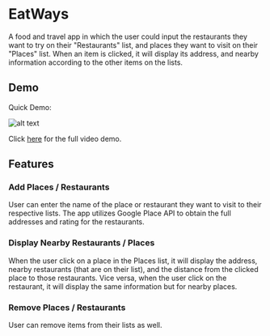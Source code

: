 # EatWays

A food and travel app in which the user could input the restaurants they want to try on their "Restaurants" list, and places they want to visit on their "Places" list. When an item is clicked, it will display its address, and nearby information according to the other items on the lists.

## Demo
Quick Demo:

![alt text](https://makeagif.com/i/RMhem7 "EatWays Demo")

Click [here](https://youtu.be/mF7GKYb4o3g) for the full video demo.

## Features
### Add Places / Restaurants
User can enter the name of the place or restaurant they want to visit to their respective lists. 
The app utilizes Google Place API to obtain the full addresses and rating for the restaurants.

### Display Nearby Restaurants / Places
When the user click on a place in the Places list, it will display the address, nearby restaurants (that are on their list), and the distance from the clicked place to those restaurants.
Vice versa, when the user click on the restaurant, it will display the same information but for nearby places.


### Remove Places / Restaurants
User can remove items from their lists as well.
